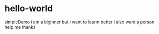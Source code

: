 # hello-world
simpleDemo
i am a biginner but i want to learm better
i also want a person help me thanks
